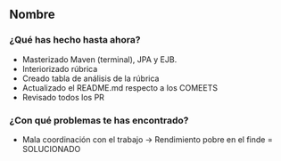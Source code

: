 ## Nombre
### ¿Qué has hecho hasta ahora?
- Masterizado Maven (terminal), JPA y EJB.
- Interiorizado rúbrica
- Creado tabla de análisis de la rúbrica
- Actualizado el README.md respecto a los COMEETS
- Revisado todos los PR
### ¿Con qué problemas te has encontrado?
- Mala coordinación con el trabajo -> Rendimiento pobre en el finde = SOLUCIONADO
<br><br>

